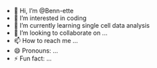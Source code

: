 - 👋 Hi, I’m @Benn-ette
- 👀 I’m interested in coding
- 🌱 I’m currently learning single cell data analysis
- 💞️ I’m looking to collaborate on ...
- 📫 How to reach me ...
- 😄 Pronouns: ...
- ⚡ Fun fact: ...

<!---
Benn-ette/Benn-ette is a ✨ special ✨ repository because its `README.md` (this file) appears on your GitHub profile.
You can click the Preview link to take a look at your changes.
--->
